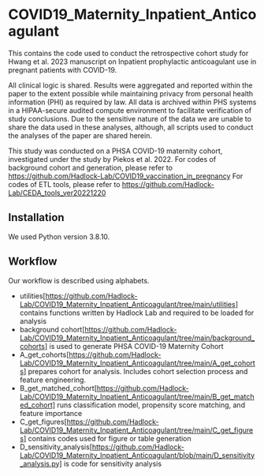 # COVID19_Maternity_Inpatient_Anticoagulant

This contains the code used to conduct the retrospective cohort study for Hwang et al. 2023 manuscript on Inpatient prophylactic anticoagulant use in pregnant patients with COVID-19. 

All clinical logic is shared. Results were aggregated and reported within the paper to the extent possible while maintaining privacy from personal health information (PHI) as required by law. All data is archived within PHS systems in a HIPAA-secure audited compute environment to facilitate verification of study conclusions. Due to the sensitive nature of the data we are unable to share the data used in these analyses, although, all scripts used to conduct the analyses of the paper are shared herein. 

This study was conducted on a PHSA COVID-19 maternity cohort, investigated under the study by Piekos et al. 2022. 
For codes of background cohort and generation, please refer to https://github.com/Hadlock-Lab/COVID19_vaccination_in_pregnancy 
For codes of ETL tools, please refer to https://github.com/Hadlock-Lab/CEDA_tools_ver20221220

## Installation
We used Python version 3.8.10. 

## Workflow 
Our workflow is described using alphabets. 

- utilities[https://github.com/Hadlock-Lab/COVID19_Maternity_Inpatient_Anticoagulant/tree/main/utilities] contains functions written by Hadlock Lab and required to be loaded for analysis    
- background cohort[https://github.com/Hadlock-Lab/COVID19_Maternity_Inpatient_Anticoagulant/tree/main/background_cohorts] is used to generate PHSA COVID-19 Maternity Cohort 
- A_get_cohorts[https://github.com/Hadlock-Lab/COVID19_Maternity_Inpatient_Anticoagulant/tree/main/A_get_cohorts] prepares cohort for analysis. Includes cohort selection process and feature engineering. 
- B_get_matched_cohort[https://github.com/Hadlock-Lab/COVID19_Maternity_Inpatient_Anticoagulant/tree/main/B_get_matched_cohort] runs classification model, propensity score matching, and feature importance
- C_get_figures[https://github.com/Hadlock-Lab/COVID19_Maternity_Inpatient_Anticoagulant/tree/main/C_get_figures] contains codes used for figure or table generation 
- D_sensitivity_analysis[https://github.com/Hadlock-Lab/COVID19_Maternity_Inpatient_Anticoagulant/blob/main/D_sensitivity_analysis.py] is code for sensitivity analysis 
